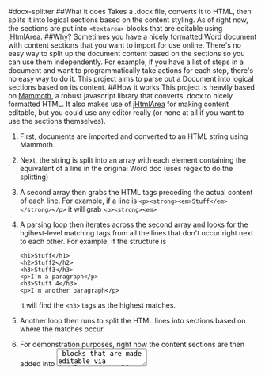 #docx-splitter
##What it does
Takes a .docx file, converts it to HTML, then splits it into logical sections based on the content styling.  As of right now, the sections are put into `<textarea>` blocks that are editable using jHtmlArea.
##Why?
Sometimes you have a nicely formatted Word document with content sections that you want to import for use online.  There's no easy way to split up the document content based on the sections so you can use them independently.  For example, if you have a list of steps in a document and want to programmatically take actions for each step, there's no easy way to do it.  This project aims to parse out a Document into logical sections based on its content.
##How it works
This project is heavily based on [Mammoth](https://github.com/mwilliamson/mammoth.js), a robust javascript library that converts .docx to nicely formatted HTML.  It also makes use of [jHtmlArea](https://jhtmlarea.codeplex.com/) for making content editable, but you could use any editor really (or none at all if you want to use the sections themselves).

1. First, documents are imported and converted to an HTML string using Mammoth.
2. Next, the string is split into an array with each element containing the equivalent of a line in the original Word doc (uses regex to do the splitting)
3. A second array then grabs the HTML tags preceding the actual content of each line.  For example, if a line is `<p><strong><em>Stuff</em></strong></p>` it will grab `<p><strong><em>`
4. A parsing loop then iterates across the second array and looks for the hgihest-level matching tags from all the lines that don't occur right next to each other.  For example, if the structure is
  
    ```
    <h1>Stuff</h1>
    <h2>Stuff2</h2>
    <h3>Stuff3</h3>
    <p>I'm a paragraph</p>
    <h3>Stuff 4</h3>
    <p>I'm another paragraph</p>
    ```

    It will find the `<h3>` tags as the highest matches.
5. Another loop then runs to split the HTML lines into sections based on where the matches occur.
6. For demonstration purposes, right now the content sections are then added into <textarea> blocks that are made editable via jHtmlArea.

##Instructions
Clone/download/whatever all files and run split.html in a browser.  Use the button to upload a .docx file of your choice and that's it.

##Caveats
I banged this out in a few hours of trial and error without much thought to code elegance.  As a result, it's currently somewhat of a mess and is definitely not efficient.  It's also important to note that Mammoth purposely forces Word .docx content into well-formatted HTML, so it discards formatting including colors, font sizes, and font typefaces.  If you need to retain this styling information, you'll need to find another library.
